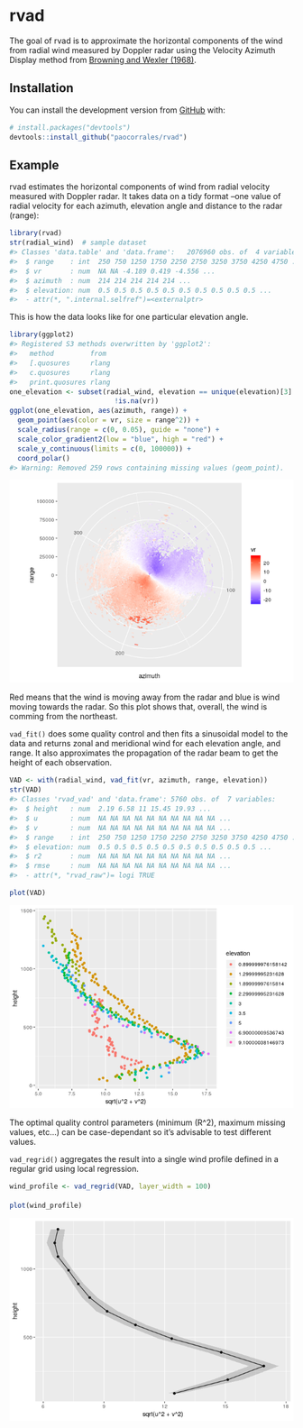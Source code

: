 
<!-- README.md is generated from README.Rmd. Please edit that file -->

# rvad

<!-- badges: start -->

<!-- badges: end -->

The goal of rvad is to approximate the horizontal components of the wind
from radial wind measured by Doppler radar using the Velocity Azimuth
Display method from [Browning and Wexler
(1968)](https://journals.ametsoc.org/doi/abs/10.1175/1520-0450%281968%29007%3C0105%3ATDOKPO%3E2.0.CO%3B2).

## Installation

You can install the development version from
[GitHub](https://github.com/)
with:

<!-- the released version of rvad from [CRAN](https://CRAN.R-project.org) with:

``` r
install.packages("rvad")
```

And -->

``` r
# install.packages("devtools")
devtools::install_github("paocorrales/rvad")
```

## Example

rvad estimates the horizontal components of wind from radial velocity
measured with Doppler radar. It takes data on a tidy format –one value
of radial velocity for each azimuth, elevation angle and distance to the
radar (range):

``` r
library(rvad)
str(radial_wind)  # sample dataset
#> Classes 'data.table' and 'data.frame':   2076960 obs. of  4 variables:
#>  $ range    : int  250 750 1250 1750 2250 2750 3250 3750 4250 4750 ...
#>  $ vr       : num  NA NA -4.189 0.419 -4.556 ...
#>  $ azimuth  : num  214 214 214 214 214 ...
#>  $ elevation: num  0.5 0.5 0.5 0.5 0.5 0.5 0.5 0.5 0.5 0.5 ...
#>  - attr(*, ".internal.selfref")=<externalptr>
```

This is how the data looks like for one particular elevation angle.

``` r
library(ggplot2)
#> Registered S3 methods overwritten by 'ggplot2':
#>   method         from 
#>   [.quosures     rlang
#>   c.quosures     rlang
#>   print.quosures rlang
one_elevation <- subset(radial_wind, elevation == unique(elevation)[3] &
                          !is.na(vr))
ggplot(one_elevation, aes(azimuth, range)) +
  geom_point(aes(color = vr, size = range^2)) +
  scale_radius(range = c(0, 0.05), guide = "none") +
  scale_color_gradient2(low = "blue", high = "red") +
  scale_y_continuous(limits = c(0, 100000)) +
  coord_polar()
#> Warning: Removed 259 rows containing missing values (geom_point).
```

![](man/figures/README-unnamed-chunk-3-1.png)<!-- -->

Red means that the wind is moving away from the radar and blue is wind
moving towards the radar. So this plot shows that, overall, the wind is
comming from the northeast.

`vad_fit()` does some quality control and then fits a sinusoidal model
to the data and returns zonal and meridional wind for each elevation
angle, and range. It also approximates the propagation of the radar beam
to get the height of each observation.

``` r
VAD <- with(radial_wind, vad_fit(vr, azimuth, range, elevation))
str(VAD)
#> Classes 'rvad_vad' and 'data.frame': 5760 obs. of  7 variables:
#>  $ height   : num  2.19 6.58 11 15.45 19.93 ...
#>  $ u        : num  NA NA NA NA NA NA NA NA NA NA ...
#>  $ v        : num  NA NA NA NA NA NA NA NA NA NA ...
#>  $ range    : int  250 750 1250 1750 2250 2750 3250 3750 4250 4750 ...
#>  $ elevation: num  0.5 0.5 0.5 0.5 0.5 0.5 0.5 0.5 0.5 0.5 ...
#>  $ r2       : num  NA NA NA NA NA NA NA NA NA NA ...
#>  $ rmse     : num  NA NA NA NA NA NA NA NA NA NA ...
#>  - attr(*, "rvad_raw")= logi TRUE
```

``` r
plot(VAD)
```

![](man/figures/README-unnamed-chunk-5-1.png)<!-- -->

The optimal quality control parameters (minimum \(R^2\), maximum missing
values, etc…) can be case-dependant so it’s advisable to test different
values.

`vad_regrid()` aggregates the result into a single wind profile defined
in a regular grid using local regression.

``` r
wind_profile <- vad_regrid(VAD, layer_width = 100)

plot(wind_profile)
```

![](man/figures/README-unnamed-chunk-6-1.png)<!-- -->
